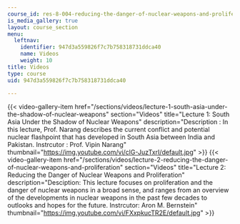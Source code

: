 ```yaml
---
course_id: res-8-004-reducing-the-danger-of-nuclear-weapons-and-proliferation-january-iap-2015
is_media_gallery: true
layout: course_section
menu:
  leftnav:
    identifier: 947d3a559826f7c7b758318731ddca40
    name: Videos
    weight: 10
title: Videos
type: course
uid: 947d3a559826f7c7b758318731ddca40

---
```

{{< video-gallery-item href="/sections/videos/lecture-1-south-asia-under-the-shadow-of-nuclear-weapons" section="Videos" title="Lecture 1: South Asia Under the Shadow of Nuclear Weapons" description="Description : In this lecture, Prof. Narang describes the current conflict and potential nuclear flashpoint that has developed in South Asia between India and Pakistan. Instrcutor : Prof. Vipin Narang" thumbnail="https://img.youtube.com/vi/clG-JuzTxrI/default.jpg" >}} {{< video-gallery-item href="/sections/videos/lecture-2-reducing-the-danger-of-nuclear-weapons-and-proliferation" section="Videos" title="Lecture 2: Reducing the Danger of Nuclear Weapons and Proliferation" description="Desciption: This lecture focuses on proliferation and the danger of nuclear weapons in a broad sense, and ranges from an overview of the developments in nuclear weapons in the past few decades to outlooks and hopes for the future. Instrcutor: Aron M. Bernstein" thumbnail="https://img.youtube.com/vi/FXxpkucTR2E/default.jpg" >}}